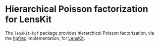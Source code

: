 # Hierarchical Poisson factorization for LensKit

The `lenskit-hpf` package provides hierarchical Poisson factorization,
via the [hpfrec][] implementation, for [LensKit][].

[hpfrec]: https://pypi.org/project/hpfrec
[LensKit]: https://lkpy.lenskit.org
